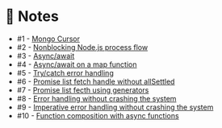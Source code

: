 # :notebook: Notes

* #1 - [Mongo Cursor](notes/mongo-cursor.js)
* #2 - [Nonblocking Node.js process flow](process-flow.js)
* #3 - [Async/await](async-await.js)
* #4 - [Async/await on a map function](async-await-map.js)
* #5 - [Try/catch error handling](try-catch-error-handling.js)
* #6 - [Promise list fetch handle without allSettled](promise-rejection.js)
* #7 - [Promise list fecth using generators](promise-rejection-generator.js)
* #8 - [Error handling without crashing the system](error-handling.js)
* #9 - [Imperative error handling without crashing the system](error-handling.js)
* #10 - [Function composition with async functions](function-composition-async-await.js)
